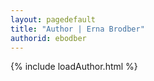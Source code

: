 ```yaml
---
layout: pagedefault
title: "Author | Erna Brodber"
authorid: ebodber
---
```

{% include loadAuthor.html %}
